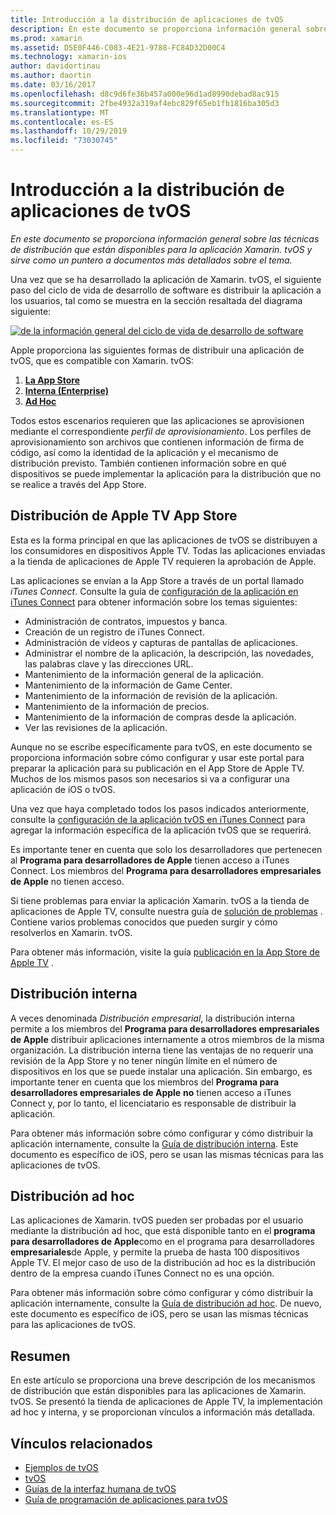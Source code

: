 ```yaml
---
title: Introducción a la distribución de aplicaciones de tvOS
description: En este documento se proporciona información general sobre las técnicas de distribución que están disponibles para la aplicación Xamarin. tvOS y sirve como un puntero a documentos más detallados sobre el tema.
ms.prod: xamarin
ms.assetid: D5E0F446-C083-4E21-9788-FC84D32D00C4
ms.technology: xamarin-ios
author: davidortinau
ms.author: daortin
ms.date: 03/16/2017
ms.openlocfilehash: d8c9d6fe36b457a000e96d1ad8990debad8ac915
ms.sourcegitcommit: 2fbe4932a319af4ebc829f65eb1fb1816ba305d3
ms.translationtype: MT
ms.contentlocale: es-ES
ms.lasthandoff: 10/29/2019
ms.locfileid: "73030745"
---
```

# <a name="tvos-app-distribution-overview"></a>Introducción a la distribución de aplicaciones de tvOS

_En este documento se proporciona información general sobre las técnicas de distribución que están disponibles para la aplicación Xamarin. tvOS y sirve como un puntero a documentos más detallados sobre el tema._

Una vez que se ha desarrollado la aplicación de Xamarin. tvOS, el siguiente paso del ciclo de vida de desarrollo de software es distribuir la aplicación a los usuarios, tal como se muestra en la sección resaltada del diagrama siguiente:

[![de la información general del ciclo de vida de desarrollo de software](images/publishingdiagram.png)](images/publishingdiagram.png#lightbox)

Apple proporciona las siguientes formas de distribuir una aplicación de tvOS, que es compatible con Xamarin. tvOS:

1. [**La App Store**](#Apple-TV-App-Store-Distribution)
2. [**Interna (Enterprise)** ](#In-House-Distribution) 
3. [**Ad Hoc**](#Ad_Hoc_Distribution) 

Todos estos escenarios requieren que las aplicaciones se aprovisionen mediante el correspondiente *perfil de aprovisionamiento*. Los perfiles de aprovisionamiento son archivos que contienen información de firma de código, así como la identidad de la aplicación y el mecanismo de distribución previsto. También contienen información sobre en qué dispositivos se puede implementar la aplicación para la distribución que no se realice a través del App Store.

<a name="Apple-TV-App-Store-Distribution" />

## <a name="apple-tv-app-store-distribution"></a>Distribución de Apple TV App Store

Esta es la forma principal en que las aplicaciones de tvOS se distribuyen a los consumidores en dispositivos Apple TV. Todas las aplicaciones enviadas a la tienda de aplicaciones de Apple TV requieren la aprobación de Apple.

Las aplicaciones se envían a la App Store a través de un portal llamado *iTunes Connect*. Consulte la guía de [configuración de la aplicación en iTunes Connect](~/ios/deploy-test/app-distribution/app-store-distribution/itunesconnect.md) para obtener información sobre los temas siguientes:

- Administración de contratos, impuestos y banca.
- Creación de un registro de iTunes Connect.
- Administración de vídeos y capturas de pantallas de aplicaciones.
- Administrar el nombre de la aplicación, la descripción, las novedades, las palabras clave y las direcciones URL.
- Mantenimiento de la información general de la aplicación.
- Mantenimiento de la información de Game Center.
- Mantenimiento de la información de revisión de la aplicación.
- Mantenimiento de la información de precios.
- Mantenimiento de la información de compras desde la aplicación.
- Ver las revisiones de la aplicación.

Aunque no se escribe específicamente para tvOS, en este documento se proporciona información sobre cómo configurar y usar este portal para preparar la aplicación para su publicación en el App Store de Apple TV. Muchos de los mismos pasos son necesarios si va a configurar una aplicación de iOS o tvOS.

Una vez que haya completado todos los pasos indicados anteriormente, consulte la [configuración de la aplicación tvOS en iTunes Connect](~/ios/tvos/deploy-test/app-distribution/itunes-connect.md) para agregar la información específica de la aplicación tvOS que se requerirá.

Es importante tener en cuenta que solo los desarrolladores que pertenecen al **Programa para desarrolladores de Apple** tienen acceso a iTunes Connect. Los miembros del **Programa para desarrolladores empresariales de Apple** no tienen acceso.

Si tiene problemas para enviar la aplicación Xamarin. tvOS a la tienda de aplicaciones de Apple TV, consulte nuestra guía de [solución de problemas](~/ios/tvos/troubleshooting.md) . Contiene varios problemas conocidos que pueden surgir y cómo resolverlos en Xamarin. tvOS.

Para obtener más información, visite la guía [publicación en la App Store de Apple TV](~/ios/tvos/deploy-test/app-distribution/app-store-publishing.md) .

<a name="In-House-Distribution" />

## <a name="in-house-distribution"></a>Distribución interna

A veces denominada *Distribución empresarial*, la distribución interna permite a los miembros del **Programa para desarrolladores empresariales de Apple** distribuir aplicaciones internamente a otros miembros de la misma organización. La distribución interna tiene las ventajas de no requerir una revisión de la App Store y no tener ningún límite en el número de dispositivos en los que se puede instalar una aplicación. Sin embargo, es importante tener en cuenta que los miembros del **Programa para desarrolladores empresariales de Apple** **no** tienen acceso a iTunes Connect y, por lo tanto, el licenciatario es responsable de distribuir la aplicación.

Para obtener más información sobre cómo configurar y cómo distribuir la aplicación internamente, consulte la [Guía de distribución interna](~/ios/deploy-test/app-distribution/in-house-distribution.md). Este documento es específico de iOS, pero se usan las mismas técnicas para las aplicaciones de tvOS.

<a name="Ad_Hoc_Distribution"/>

## <a name="ad-hoc-distribution"></a>Distribución ad hoc

Las aplicaciones de Xamarin. tvOS pueden ser probadas por el usuario mediante la distribución ad hoc, que está disponible tanto en el **programa para desarrolladores de Apple**como en el programa para desarrolladores **empresariales**de Apple, y permite la prueba de hasta 100 dispositivos Apple TV. El mejor caso de uso de la distribución ad hoc es la distribución dentro de la empresa cuando iTunes Connect no es una opción.

Para obtener más información sobre cómo configurar y cómo distribuir la aplicación internamente, consulte la [Guía de distribución ad hoc](~/ios/deploy-test/app-distribution/ad-hoc-distribution.md). De nuevo, este documento es específico de iOS, pero se usan las mismas técnicas para las aplicaciones de tvOS.

<a name="Summary" />

## <a name="summary"></a>Resumen

En este artículo se proporciona una breve descripción de los mecanismos de distribución que están disponibles para las aplicaciones de Xamarin. tvOS. Se presentó la tienda de aplicaciones de Apple TV, la implementación ad hoc y interna, y se proporcionan vínculos a información más detallada.

## <a name="related-links"></a>Vínculos relacionados

- [Ejemplos de tvOS](https://docs.microsoft.com/samples/browse/?products=xamarin&term=Xamarin.iOS+tvOS)
- [tvOS](https://developer.apple.com/tvos/)
- [Guías de la interfaz humana de tvOS](https://developer.apple.com/tvos/human-interface-guidelines/)
- [Guía de programación de aplicaciones para tvOS](https://developer.apple.com/library/prerelease/tvos/documentation/General/Conceptual/AppleTV_PG/)
